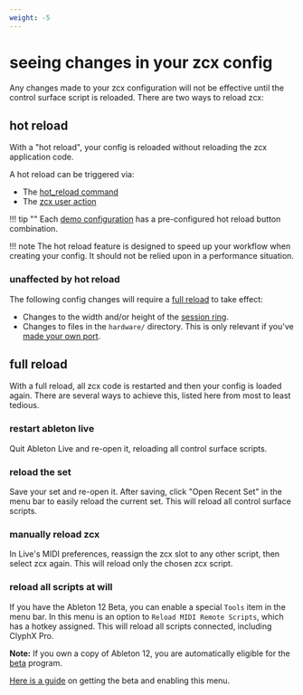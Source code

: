 ```yaml
---
weight: -5
---
```


# seeing changes in your zcx config

Any changes made to your zcx configuration will not be effective until the control surface script is reloaded.
There are two ways to reload zcx:

## hot reload

With a "hot reload", your config is reloaded without reloading the zcx application code.

A hot reload can be triggered via:

* The [hot_reload command](../reference/command.md#hot_reload)
* The [zcx user action](zcx-user-action.md#hot_reload)

!!! tip ""
    Each [demo configuration](getting-started/demo-tour/index.md) has a pre-configured hot reload button combination.

!!! note
    The hot reload feature is designed to speed up your workflow when creating your config.
    It should not be relied upon in a performance situation.

### unaffected by hot reload

The following config changes will require a [full reload](#full-reload) to take effect:

* Changes to the width and/or height of the [session ring](session-ring.md#resizing-the-ring).
* Changes to files in the `hardware/` directory. This is only relevant if you've [made your own port](porting.md).

## full reload

With a full reload, all zcx code is restarted and then your config is loaded again.
There are several ways to achieve this, listed here from most to least tedious.

### restart ableton live

Quit Ableton Live and re-open it, reloading all control surface scripts.

### reload the set

Save your set and re-open it.
After saving, click "Open Recent Set" in the menu bar to easily reload the current set.
This will reload all control surface scripts.

### manually reload zcx

In Live's MIDI preferences, reassign the zcx slot to any other script, then select zcx again.
This will reload only the chosen zcx script.

### reload all scripts at will

If you have the Ableton 12 Beta, you can enable a special `Tools` item in the menu bar. 
In this menu is an option to `Reload MIDI Remote Scripts`, which has a hotkey assigned. 
This will reload all scripts connected, including ClyphX Pro.

**Note:** If you own a copy of Ableton 12, you are automatically eligible for the [beta](https://www.ableton.com/en/beta/) program.

[Here is a guide](https://www.youtube.com/watch?v=L8JdzM0Lg8o) on getting the beta and enabling this menu.
